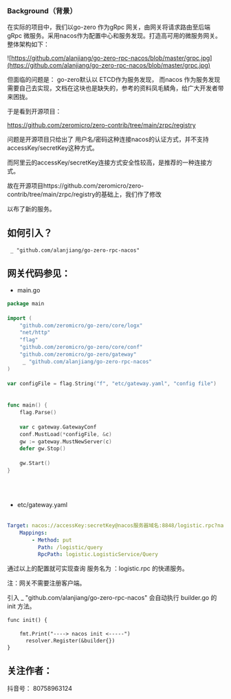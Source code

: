 ### Background（背景）

 在实际的项目中，我们以go-zero 作为gRpc 网关，由网关将请求路由至后端gRpc 微服务。采用nacos作为配置中心和服务发现。打造高可用的微服务网关。整体架构如下：



![https://github.com/alanjiang/go-zero-rpc-nacos/blob/master/grpc.jpg](https://github.com/alanjiang/go-zero-rpc-nacos/blob/master/grpc.jpg)



但面临的问题是： go-zero默认以 ETCD作为服务发现， 而nacos 作为服务发现需要自己去实现，文档在这块也是缺失的，参考的资料凤毛鳞角，给广大开发者带来困拢。

于是看到开源项目：

https://github.com/zeromicro/zero-contrib/tree/main/zrpc/registry

问题是开源项目只给出了 用户名/密码这种连接nacos的认证方式，并不支持 accessKey/secretKey这种方式。

而阿里云的accessKey/secretKey连接方式安全性较高，是推荐的一种连接方式。

故在开源项目https://github.com/zeromicro/zero-contrib/tree/main/zrpc/registry的基础上，我们作了修改

以布了新的服务。

## 如何引入？

` _ "github.com/alanjiang/go-zero-rpc-nacos"`

## 网关代码参见：

- main.go

```go
package main

import (
    "github.com/zeromicro/go-zero/core/logx"
    "net/http"
	"flag"
	"github.com/zeromicro/go-zero/core/conf"
	"github.com/zeromicro/go-zero/gateway"
	 _ "github.com/alanjiang/go-zero-rpc-nacos"
)

var configFile = flag.String("f", "etc/gateway.yaml", "config file")


func main() {
	flag.Parse()

	var c gateway.GatewayConf
	conf.MustLoad(*configFile, &c)
	gw := gateway.MustNewServer(c)
	defer gw.Stop()

	gw.Start()
}

	
```

## 



- etc/gateway.yaml

```yaml

Target: nacos://accessKey:secretKey@nacos服务器域名:8848/logistic.rpc?namespaceid=空间ID&timeout=13000ms
    Mappings:
        - Method: put
          Path: /logistic/query
          RpcPath: logistic.LogisticService/Query               
```



通过以上的配置就可实现查询 服务名为 ：logistic.rpc 的快递服务。

注：网关不需要注册客户端。 

引入  _ "github.com/alanjiang/go-zero-rpc-nacos" 会自动执行 builder.go 的 init 方法。

```
func init() {

    fmt.Print("----> nacos init <-----")
	  resolver.Register(&builder{})
}
```





## 关注作者：

抖音号： 80758963124



